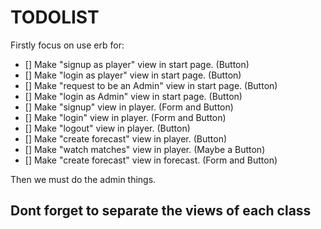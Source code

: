 # TODOLIST

Firstly focus on use erb for:

- [] Make "signup as player" view in start page. (Button)
- [] Make "login as player" view in start page. (Button)
- [] Make "request to be an Admin" view in start page. (Button)
- [] Make "login as Admin" view in start page. (Button)
- [] Make "signup" view in player. (Form and Button)
- [] Make "login" view in player. (Form and Button)
- [] Make "logout" view in player. (Button)
- [] Make "create forecast" view in player. (Button)
- [] Make "watch matches" view in player. (Maybe a Button)
- [] Make "create forecast" view in forecast. (Form and Button)

Then we must do the admin things.

## Dont forget to separate the views of each class
